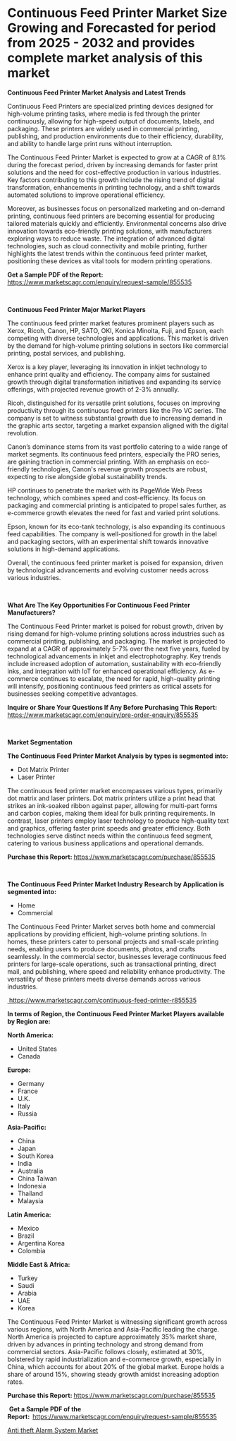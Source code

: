 <p><h1>Continuous Feed Printer Market Size Growing and Forecasted for period from 2025 - 2032 and provides complete market analysis of this market</h1></p><p><strong>Continuous Feed Printer Market Analysis and Latest Trends</strong></p>
<p><p>Continuous Feed Printers are specialized printing devices designed for high-volume printing tasks, where media is fed through the printer continuously, allowing for high-speed output of documents, labels, and packaging. These printers are widely used in commercial printing, publishing, and production environments due to their efficiency, durability, and ability to handle large print runs without interruption.</p><p>The Continuous Feed Printer Market is expected to grow at a CAGR of 8.1% during the forecast period, driven by increasing demands for faster print solutions and the need for cost-effective production in various industries. Key factors contributing to this growth include the rising trend of digital transformation, enhancements in printing technology, and a shift towards automated solutions to improve operational efficiency.</p><p>Moreover, as businesses focus on personalized marketing and on-demand printing, continuous feed printers are becoming essential for producing tailored materials quickly and efficiently. Environmental concerns also drive innovation towards eco-friendly printing solutions, with manufacturers exploring ways to reduce waste. The integration of advanced digital technologies, such as cloud connectivity and mobile printing, further highlights the latest trends within the continuous feed printer market, positioning these devices as vital tools for modern printing operations.</p></p>
<p><strong>Get a Sample PDF of the Report:&nbsp;</strong> <a href="https://www.marketscagr.com/enquiry/request-sample/855535?utm_campaign=2623&utm_medium=2&utm_source=Github&utm_content=ia&utm_term=20022025&utm_id=continuous-feed-printer">https://www.marketscagr.com/enquiry/request-sample/855535</a></p>
<p>&nbsp;</p>
<p><strong>Continuous Feed Printer Major Market Players</strong></p>
<p><p>The continuous feed printer market features prominent players such as Xerox, Ricoh, Canon, HP, SATO, OKI, Konica Minolta, Fuji, and Epson, each competing with diverse technologies and applications. This market is driven by the demand for high-volume printing solutions in sectors like commercial printing, postal services, and publishing.</p><p>Xerox is a key player, leveraging its innovation in inkjet technology to enhance print quality and efficiency. The company aims for sustained growth through digital transformation initiatives and expanding its service offerings, with projected revenue growth of 2-3% annually.</p><p>Ricoh, distinguished for its versatile print solutions, focuses on improving productivity through its continuous feed printers like the Pro VC series. The company is set to witness substantial growth due to increasing demand in the graphic arts sector, targeting a market expansion aligned with the digital revolution.</p><p>Canon’s dominance stems from its vast portfolio catering to a wide range of market segments. Its continuous feed printers, especially the PRO series, are gaining traction in commercial printing. With an emphasis on eco-friendly technologies, Canon's revenue growth prospects are robust, expecting to rise alongside global sustainability trends.</p><p>HP continues to penetrate the market with its PageWide Web Press technology, which combines speed and cost-efficiency. Its focus on packaging and commercial printing is anticipated to propel sales further, as e-commerce growth elevates the need for fast and varied print solutions.</p><p>Epson, known for its eco-tank technology, is also expanding its continuous feed capabilities. The company is well-positioned for growth in the label and packaging sectors, with an experimental shift towards innovative solutions in high-demand applications.</p><p>Overall, the continuous feed printer market is poised for expansion, driven by technological advancements and evolving customer needs across various industries.</p></p>
<p>&nbsp;</p>
<p><strong>What Are The Key Opportunities For Continuous Feed Printer Manufacturers?</strong></p>
<p><p>The Continuous Feed Printer market is poised for robust growth, driven by rising demand for high-volume printing solutions across industries such as commercial printing, publishing, and packaging. The market is projected to expand at a CAGR of approximately 5-7% over the next five years, fueled by technological advancements in inkjet and electrophotography. Key trends include increased adoption of automation, sustainability with eco-friendly inks, and integration with IoT for enhanced operational efficiency. As e-commerce continues to escalate, the need for rapid, high-quality printing will intensify, positioning continuous feed printers as critical assets for businesses seeking competitive advantages.</p></p>
<p><strong>Inquire or Share Your Questions If Any Before Purchasing This Report:</strong> <a href="https://www.marketscagr.com/enquiry/pre-order-enquiry/855535?utm_campaign=2623&utm_medium=2&utm_source=Github&utm_content=ia&utm_term=20022025&utm_id=continuous-feed-printer">https://www.marketscagr.com/enquiry/pre-order-enquiry/855535</a></p>
<p>&nbsp;</p>
<p><strong>Market Segmentation</strong></p>
<p><strong>The Continuous Feed Printer Market Analysis by types is segmented into:</strong></p>
<p><ul><li>Dot Matrix Printer</li><li>Laser Printer</li></ul></p>
<p><p>The continuous feed printer market encompasses various types, primarily dot matrix and laser printers. Dot matrix printers utilize a print head that strikes an ink-soaked ribbon against paper, allowing for multi-part forms and carbon copies, making them ideal for bulk printing requirements. In contrast, laser printers employ laser technology to produce high-quality text and graphics, offering faster print speeds and greater efficiency. Both technologies serve distinct needs within the continuous feed segment, catering to various business applications and operational demands.</p></p>
<p><strong>Purchase this Report:&nbsp;</strong><a href="https://www.marketscagr.com/purchase/855535?utm_campaign=2623&utm_medium=2&utm_source=Github&utm_content=ia&utm_term=20022025&utm_id=continuous-feed-printer">https://www.marketscagr.com/purchase/855535</a></p>
<p>&nbsp;</p>
<p><strong>The Continuous Feed Printer Market Industry Research by Application is segmented into:</strong></p>
<p><ul><li>Home</li><li>Commercial</li></ul></p>
<p><p>The Continuous Feed Printer Market serves both home and commercial applications by providing efficient, high-volume printing solutions. In homes, these printers cater to personal projects and small-scale printing needs, enabling users to produce documents, photos, and crafts seamlessly. In the commercial sector, businesses leverage continuous feed printers for large-scale operations, such as transactional printing, direct mail, and publishing, where speed and reliability enhance productivity. The versatility of these printers meets diverse demands across various industries.</p></p>
<p><a href="https://www.marketscagr.com/continuous-feed-printer-r855535?utm_campaign=2623&utm_medium=2&utm_source=Github&utm_content=ia&utm_term=20022025&utm_id=continuous-feed-printer">&nbsp;https://www.marketscagr.com/continuous-feed-printer-r855535</a></p>
<p><strong>In terms of Region, the Continuous Feed Printer Market Players available by Region are:</strong></p>
<p>
    <p> <strong> North America: </strong>
        <ul>
            <li>United States</li>
            <li>Canada</li>
        </ul>
        </p> 
    <p> <strong> Europe: </strong>
        <ul>
            <li>Germany</li>
            <li>France</li>
            <li>U.K.</li>
            <li>Italy</li>
            <li>Russia</li>
        </ul>
        </p> 
    <p> <strong> Asia-Pacific: </strong>
        <ul>
            <li>China</li>
            <li>Japan</li>
            <li>South Korea</li>
            <li>India</li>
            <li>Australia</li>
            <li>China Taiwan</li>
            <li>Indonesia</li>
            <li>Thailand</li>
            <li>Malaysia</li>
        </ul>
        </p> 
    <p> <strong> Latin America: </strong>
        <ul>
            <li>Mexico</li>
            <li>Brazil</li>
            <li>Argentina Korea</li>
            <li>Colombia</li>
        </ul>
        </p> 
    <p> <strong> Middle East & Africa: </strong>
        <ul>
            <li>Turkey</li>
            <li>Saudi</li>
            <li>Arabia</li>
            <li>UAE</li>
            <li>Korea</li>
        </ul>
    </p>
    </p>
<p><p>The Continuous Feed Printer Market is witnessing significant growth across various regions, with North America and Asia-Pacific leading the charge. North America is projected to capture approximately 35% market share, driven by advances in printing technology and strong demand from commercial sectors. Asia-Pacific follows closely, estimated at 30%, bolstered by rapid industrialization and e-commerce growth, especially in China, which accounts for about 20% of the global market. Europe holds a share of around 15%, showing steady growth amidst increasing adoption rates.</p></p>
<p><strong>Purchase this Report: </strong><a href="https://www.marketscagr.com/purchase/855535?utm_campaign=2623&utm_medium=2&utm_source=Github&utm_content=ia&utm_term=20022025&utm_id=continuous-feed-printer">https://www.marketscagr.com/purchase/855535</a></p>
<p>&nbsp;<strong>Get a Sample PDF of the Report:&nbsp;&nbsp;</strong><a href="https://www.marketscagr.com/enquiry/request-sample/855535?utm_campaign=2623&utm_medium=2&utm_source=Github&utm_content=ia&utm_term=20022025&utm_id=continuous-feed-printer">https://www.marketscagr.com/enquiry/request-sample/855535</a></p>
<p><strong></strong></p>
<p><p><a href="https://github.com/aiexisaliwan/Market-Research-Report-List-1/blob/main/anti-theft-alarm-system-market.md?utm_campaign=2623&utm_medium=2&utm_source=Github&utm_content=ia&utm_term=20022025&utm_id=continuous-feed-printer">Anti theft Alarm System Market</a></p></p>